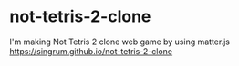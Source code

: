 # not-tetris-2-clone
I'm making Not Tetris 2 clone web game by using matter.js 
https://singrum.github.io/not-tetris-2-clone

